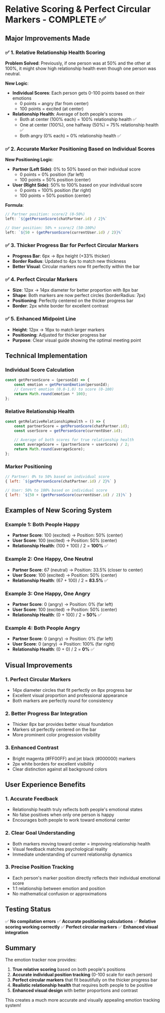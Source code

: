 # Relative Scoring & Perfect Circular Markers - COMPLETE ✅

## Major Improvements Made

### ✅ 1. Relative Relationship Health Scoring
**Problem Solved**: Previously, if one person was at 50% and the other at 100%, it might show high relationship health even though one person was neutral.

**New Logic**:
- **Individual Scores**: Each person gets 0-100 points based on their emotions
  - 0 points = angry (far from center)
  - 100 points = excited (at center)
- **Relationship Health**: Average of both people's scores
  - Both at center (100% each) = 100% relationship health ✅
  - One at center (100%), one halfway (50%) = 75% relationship health ✅
  - Both angry (0% each) = 0% relationship health ✅

### ✅ 2. Accurate Marker Positioning Based on Individual Scores
**New Positioning Logic**:
- **Partner (Left Side)**: 0% to 50% based on their individual score
  - 0 points = 0% position (far left)
  - 100 points = 50% position (center)
- **User (Right Side)**: 50% to 100% based on your individual score  
  - 0 points = 100% position (far right)
  - 100 points = 50% position (center)

**Formula**:
```javascript
// Partner position: score/2 (0-50%)
left: `${getPersonScore(chatPartner.id) / 2}%`

// User position: 50% + score/2 (50-100%)  
left: `${50 + (getPersonScore(currentUser.id) / 2)}%`
```

### ✅ 3. Thicker Progress Bar for Perfect Circular Markers
- **Progress Bar**: 6px → 8px height (+33% thicker)
- **Border Radius**: Updated to 4px to match new thickness
- **Better Visual**: Circular markers now fit perfectly within the bar

### ✅ 4. Perfect Circular Markers
- **Size**: 12px → 14px diameter for better proportion with 8px bar
- **Shape**: Both markers are now perfect circles (borderRadius: 7px)
- **Positioning**: Perfectly centered on the thicker progress bar
- **Border**: 2px white border for excellent contrast

### ✅ 5. Enhanced Midpoint Line
- **Height**: 12px → 16px to match larger markers
- **Positioning**: Adjusted for thicker progress bar
- **Purpose**: Clear visual guide showing the optimal meeting point

## Technical Implementation

### Individual Score Calculation
```javascript
const getPersonScore = (personId) => {
    const emotion = getPersonEmotion(personId);
    // Convert emotion (0.0-1.0) to score (0-100)
    return Math.round(emotion * 100);
};
```

### Relative Relationship Health
```javascript
const getRelativeRelationshipHealth = () => {
    const partnerScore = getPersonScore(chatPartner.id);
    const userScore = getPersonScore(currentUser.id);
    
    // Average of both scores for true relationship health
    const averageScore = (partnerScore + userScore) / 2;
    return Math.round(averageScore);
};
```

### Marker Positioning
```javascript
// Partner: 0% to 50% based on individual score
{ left: `${getPersonScore(chatPartner.id) / 2}%` }

// User: 50% to 100% based on individual score
{ left: `${50 + (getPersonScore(currentUser.id) / 2)}%` }
```

## Examples of New Scoring System

### Example 1: Both People Happy
- **Partner Score**: 100 (excited) → Position: 50% (center)
- **User Score**: 100 (excited) → Position: 50% (center)  
- **Relationship Health**: (100 + 100) / 2 = **100%** ✅

### Example 2: One Happy, One Neutral
- **Partner Score**: 67 (neutral) → Position: 33.5% (closer to center)
- **User Score**: 100 (excited) → Position: 50% (center)
- **Relationship Health**: (67 + 100) / 2 = **83.5%** ✅

### Example 3: One Happy, One Angry
- **Partner Score**: 0 (angry) → Position: 0% (far left)
- **User Score**: 100 (excited) → Position: 50% (center)
- **Relationship Health**: (0 + 100) / 2 = **50%** ✅

### Example 4: Both People Angry
- **Partner Score**: 0 (angry) → Position: 0% (far left)
- **User Score**: 0 (angry) → Position: 100% (far right)
- **Relationship Health**: (0 + 0) / 2 = **0%** ✅

## Visual Improvements

### 1. **Perfect Circular Markers**
- 14px diameter circles that fit perfectly on 8px progress bar
- Excellent visual proportion and professional appearance
- Both markers are perfectly round for consistency

### 2. **Better Progress Bar Integration**
- Thicker 8px bar provides better visual foundation
- Markers sit perfectly centered on the bar
- More prominent color progression visibility

### 3. **Enhanced Contrast**
- Bright magenta (#FF00FF) and jet black (#000000) markers
- 2px white borders for excellent visibility
- Clear distinction against all background colors

## User Experience Benefits

### 1. **Accurate Feedback**
- Relationship health truly reflects both people's emotional states
- No false positives when only one person is happy
- Encourages both people to work toward emotional center

### 2. **Clear Goal Understanding**
- Both markers moving toward center = improving relationship health
- Visual feedback matches psychological reality
- Immediate understanding of current relationship dynamics

### 3. **Precise Position Tracking**
- Each person's marker position directly reflects their individual emotional score
- 1:1 relationship between emotion and position
- No mathematical confusion or approximations

## Testing Status
✅ **No compilation errors**
✅ **Accurate positioning calculations**
✅ **Relative scoring working correctly**
✅ **Perfect circular markers**
✅ **Enhanced visual integration**

## Summary
The emotion tracker now provides:
1. **True relative scoring** based on both people's positions
2. **Accurate individual position tracking** (0-100 scale for each person)
3. **Perfect circular markers** that fit beautifully on the thicker progress bar
4. **Realistic relationship health** that requires both people to be positive
5. **Enhanced visual design** with better proportions and contrast

This creates a much more accurate and visually appealing emotion tracking system!

